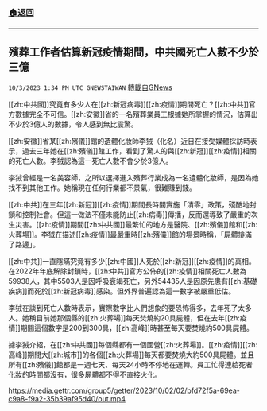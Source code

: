 ###  [:house:返回](README.md)
---


## 殯葬工作者估算新冠疫情期間，中共國死亡人數不少於三億
`10/3/2023 1:34 PM UTC GNEWSTAIWAN` [轉載自GNews](https://gnews.org/articles/1775126)



[[zh:中共國]]究竟有多少人在[[zh:新冠病毒]][[zh:疫情]]期間死亡？[[zh:中共]]官方數據完全不可信。[[zh:安徽]]省的一名殯葬業員工根據她所掌握的情況，估算出不少於3億人的數據，令人感到無比震驚。  

[[zh:安徽]]省某[[zh:殯儀]]館的遺體化妝師李狨（化名）近日在接受媒體採訪時表示，過去三年她在[[zh:殯儀]]館工作，看到了驚人的與[[zh:新冠]][[zh:疫情]]相關的死亡人數。李狨認為這一死亡人數不會少於3億人。

  

李狨曾經是一名美容師，之所以選擇進入殯葬行業成為一名遺體化妝師，是因為她找不到其他工作。她稱現在任何行業都不景氣，很難賺到錢。

  

[[zh:中共]]在三年[[zh:新冠]][[zh:疫情]]期間長時間實施「清零」政策，殘酷地封鎖和控制社會。但這一做法不僅未能防止[[zh:病毒]]傳播，反而還導致了嚴重的次生災害。[[zh:疫情]]期間[[zh:中共國]]最繁忙的地方是醫院、[[zh:殯儀]]館和[[zh:火葬場]]。李狨在描述[[zh:疫情]]最嚴重時[[zh:殯儀]]館的場景時稱，「屍體排滿了路邊」。

  

[[zh:中共]]一直隱瞞究竟有多少[[zh:中國]]人死於[[zh:新冠]][[zh:疫情]]的真相。在2022年年底解除封鎖時，[[zh:中共]]官方公佈的[[zh:疫情]]相關死亡人數為59938人，其中5503人是因呼吸衰竭死亡，另外54435人是因原先患有[[zh:基礎疾病]]而死於[[zh:新冠病毒]]感染。但外界普遍認為這一數字被嚴重低估。

  

李狨在談到死亡人數時表示，實際數字比人們想象的要恐怖得多，去年死了太多人。她稱目前她那個縣的[[zh:火葬場]]每天焚燒約20具屍體，但在去年[[zh:疫情]]期間這個數字是200到300具，[[zh:高峰]]時甚至每天要焚燒約500具屍體。

  

據李狨介紹，在[[zh:中共國]]每個縣都有一個國營[[zh:火葬場]]。[[zh:疫情]][[zh:高峰]]期間大[[zh:城市]]的各個[[zh:火葬場]]每天都要焚燒大約500具屍體。並且所有[[zh:殯儀]]館都是一週七天、每天24小時不停地在運轉。員工忙得連給死者化妝的時間都沒有，很多屍體都不得不直接火化。


https://media.gettr.com/group5/getter/2023/10/02/02/bfd72f5a-69ea-c9a8-f9a2-35b39af95d40/out.mp4
 
